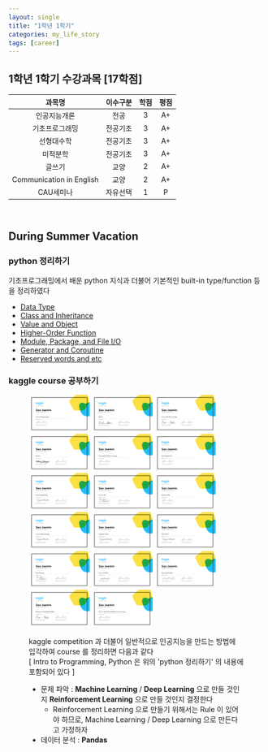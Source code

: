 ```yaml
---
layout: single
title: "1학년 1학기"
categories: my_life_story
tags: [career]
---
```


## 1학년 1학기 수강과목 [17학점]

|과목명|이수구분|학점|평점|
|:----------:|:----:|:--:|:--:|
|인공지능개론|전공|3|A+|
|기초프로그래밍|전공기초|3|A+|
|선형대수학|전공기초|3|A+|
|미적분학|전공기초|3|A+|
|글쓰기|교양|2|A+|
|Communication in English|교양|2|A+|
|CAU세미나|자유선택|1|P|


<br>

## During Summer Vacation

### python 정리하기
기초프로그래밍에서 배운 python 지식과 더불어 기본적인 built-in type/function 등을 정리하였다
- [Data Type](https://20226074.github.io/basic_programming/Data-Type/)
- [Class and Inheritance](https://20226074.github.io/basic_programming/Class-and-Inheritance/)
- [Value and Object](https://20226074.github.io/basic_programming/Value-and-Object/)
- [Higher-Order Function](https://20226074.github.io/basic_programming/Higher-Order-Function-and-Lambda-expression/)
- [Module, Package, and File I/O](https://20226074.github.io/basic_programming/Module,-Package,-and-File-I.O)
- [Generator and Coroutine](https://20226074.github.io/basic_programming/Generator-and-Coroutine/)
- [Reserved words and etc](https://20226074.github.io/basic_programming/Reserved-words-and-etc/)

### kaggle course 공부하기
<figure class="third">
  <img src="/assets/img/Intro_to_Programming.png" width=120 high=74>
  <img src="/assets/img/Python.png" width=120 high=74>
  <img src="/assets/img/Intro_to_Machine_Learning.png" width=120 high=74>
  <img src="/assets/img/Pandas.png" width=120 high=74>
  <img src="/assets/img/Intermediate_Machine_Learning.png" width=120 high=74>
  <img src="/assets/img/Data_Visualization.png" width=120 high=74>
  <img src="/assets/img/Feature_Engineering.png" width=120 high=74>
  <img src="/assets/img/Intro_to_SQL.png" width=120 high=74>
  <img src="/assets/img/Advanced_SQL.png" width=120 high=74>
  <img src="/assets/img/Intro_to_Deep_Learning.png" width=120 high=74>
  <img src="/assets/img/Computer_Vision.png" width=120 high=74>
  <img src="/assets/img/Time_Series.png" width=120 high=74>
  <img src="/assets/img/Data_Cleaning.png" width=120 high=74>
  <img src="/assets/img/Intro_to_AI_Ethics.png" width=120 high=74>
  <img src="/assets/img/Geospatial_Analysis.png" width=120 high=74>
  <img src="/assets/img/Machine_Learning_Explainability.png" width=120 high=74>
  <img src="/assets/img/Intro_to_Game_AI_and_Reinforcement_Learning.png" width=120 high=74>

kaggle competition 과 더불어 일반적으로 인공지능을 만드는 방법에 입각하여 course 를 정리하면 다음과 같다 <br>
[ Intro to Programming, Python 은 위의 'python 정리하기' 의 내용에 포함되어 있다 ]
- 문제 파악 : **Machine Learning** / **Deep Learning** 으로 만들 것인지 **Reinforcement Learning** 으로 만들 것인지 결정한다
  - Reinforcement Learning 으로 만들기 위해서는 Rule 이 있어야 하므로, Machine Learning / Deep Learning 으로 만든다고 가정하자
- 데이터 분석 : **Pandas**
